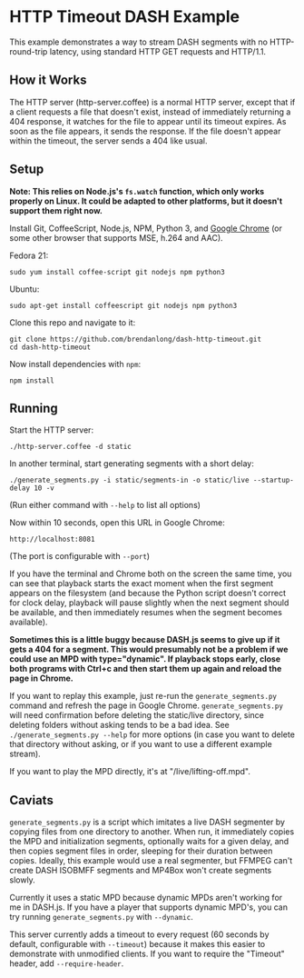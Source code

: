 # HTTP Timeout DASH Example

This example demonstrates a way to stream DASH segments with no HTTP-round-trip latency, using standard HTTP GET requests and HTTP/1.1.

## How it Works

The HTTP server (http-server.coffee) is a normal HTTP server, except that if a client requests a file that doesn't exist, instead of immediately returning a 404 response, it watches for the file to appear until its timeout expires. As soon as the file appears, it sends the response. If the file doesn't appear within the timeout, the server sends a 404 like usual.

## Setup

**Note: This relies on Node.js's `fs.watch` function, which only works properly on Linux. It could be adapted to other platforms, but it doesn't support them right now.**

Install Git, CoffeeScript, Node.js, NPM, Python 3, and [Google Chrome](https://www.google.com/chrome/browser/desktop/) (or some other browser that supports MSE, h.264 and AAC).

Fedora 21:

    sudo yum install coffee-script git nodejs npm python3

Ubuntu:

    sudo apt-get install coffeescript git nodejs npm python3

Clone this repo and navigate to it:

    git clone https://github.com/brendanlong/dash-http-timeout.git
    cd dash-http-timeout

Now install dependencies with `npm`:

    npm install

## Running

Start the HTTP server:

    ./http-server.coffee -d static

In another terminal, start generating segments with a short delay:

    ./generate_segments.py -i static/segments-in -o static/live --startup-delay 10 -v

(Run either command with `--help` to list all options)

Now within 10 seconds, open this URL in Google Chrome:

    http://localhost:8081

(The port is configurable with `--port`)

If you have the terminal and Chrome both on the screen the same time, you can see that playback starts the exact moment when the first segment appears on the filesystem (and because the Python script doesn't correct for clock delay, playback will pause slightly when the next segment should be available, and then immediately resumes when the segment becomes available).

**Sometimes this is a little buggy because DASH.js seems to give up if it gets a 404 for a segment. This would presumably not be a problem if we could use an MPD with type="dynamic". If playback stops early, close both programs with Ctrl+c and then start them up again and reload the page in Chrome.**

If you want to replay this example, just re-run the `generate_segments.py` command and refresh the page in Google Chrome. `generate_segments.py` will need confirmation before deleting the static/live directory, since deleting folders without asking tends to be a bad idea. See `./generate_segments.py --help` for more options (in case you want to delete that directory without asking, or if you want to use a different example stream).

If you want to play the MPD directly, it's at "/live/lifting-off.mpd".

## Caviats

`generate_segments.py` is a script which imitates a live DASH segmenter by copying files from one directory to another. When run, it immediately copies the MPD and initialization segments, optionally waits for a given delay, and then copies segment files in order, sleeping for their duration between copies. Ideally, this example would use a real segmenter, but FFMPEG can't create DASH ISOBMFF segments and MP4Box won't create segments slowly.

Currently it uses a static MPD because dynamic MPDs aren't working for me in DASH.js. If you have a player that supports dynamic MPD's, you can try running `generate_segments.py` with `--dynamic`.

This server currently adds a timeout to every request (60 seconds by default, configurable with `--timeout`) because it makes this easier to demonstrate with unmodified clients. If you want to require the "Timeout" header, add `--require-header`.
